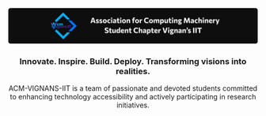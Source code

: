 <div align="center">

<img src="../profile/images/acm-vignan-banner.png" title="ACM Vignan's IIT" alt="ACM Vignan's IIT"/>

<h3>Innovate. Inspire. Build. Deploy. Transforming visions into realities.</h3>

<p>ACM-VIGNANS-IIT is a team of passionate and devoted students committed to enhancing technology accessibility and actively participating in research initiatives.</p>

</div>